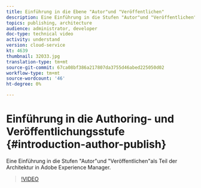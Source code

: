 ```yaml
---
title: Einführung in die Ebene "Autor"und "Veröffentlichen"
description: Eine Einführung in die Stufen "Autor"und "Veröffentlichen"als Teil der Architektur in Adobe Experience Manager.
topics: publishing, architecture
audience: administrator, developer
doc-type: technical video
activity: understand
version: cloud-service
kt: 4639
thumbnail: 32033.jpg
translation-type: tm+mt
source-git-commit: 67ca08bf386a217807da3755d46abed225050d02
workflow-type: tm+mt
source-wordcount: '46'
ht-degree: 0%

---
```



# Einführung in die Authoring- und Veröffentlichungsstufe {#introduction-author-publish}

Eine Einführung in die Stufen &quot;Autor&quot;und &quot;Veröffentlichen&quot;als Teil der Architektur in Adobe Experience Manager.

>[!VIDEO](https://video.tv.adobe.com/v/32033/?quality=12&learn=on)